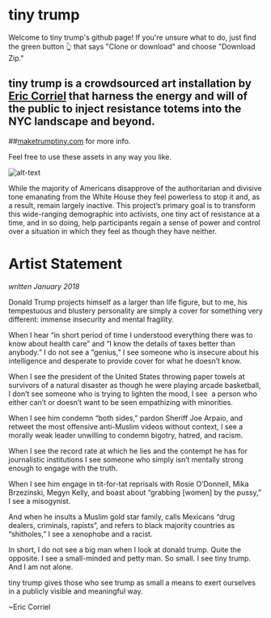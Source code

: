 # tiny trump
Welcome to tiny trump's github page! If you're unsure what to do, just find the green button 👆 that says "Clone or download" and choose "Download Zip."

## tiny trump is a crowdsourced art installation by [Eric Corriel](http://www.ericcorriel.com) that harness the energy and will of the public to inject resistance totems into the NYC landscape and beyond. 

##[maketrumptiny.com](https://maketrumptiny.com) for more info.

Feel free to use these assets in any way you like.

![alt-text](https://maketrumptiny.com/assets/images/buymake/tiny-trump-line-up.jpg "12 tiny trumps lined up in a row")


While the majority of Americans disapprove of the authoritarian and divisive tone emanating from the White House they feel powerless to stop it and, as a result, remain largely inactive. This project’s primary goal is to transform this wide-ranging demographic into activists, one tiny act of resistance at a time, and in so doing, help participants regain a sense of power and control over a situation in which they feel as though they have neither.

# Artist Statement
*written January 2018*

Donald Trump projects himself as a larger than life figure, but to me, his tempestuous and blustery personality are simply a cover for something very different: immense insecurity and mental fragility.

When I hear “in short period of time I understood everything there was to know about health care” and “I know the details of taxes better than anybody.” I do not see a “genius,” I see someone who is insecure about his intelligence and desperate to provide cover for what he doesn’t know.

When I see the president of the United States throwing paper towels at survivors of a natural disaster as  though he were playing arcade basketball, I don’t see someone who is trying to lighten the mood, I see  a person who either can’t or doesn’t want to be seen empathizing with minorities.

When I see him condemn “both sides,” pardon Sheriff Joe Arpaio, and retweet the most offensive anti-Muslim videos without context, I see a morally weak leader unwilling to condemn bigotry, hatred, and racism.

When I see the record rate at which he lies and the contempt he has for journalistic institutions I see someone who simply isn’t mentally strong enough to engage with the truth.

When I see him engage in tit-for-tat reprisals with Rosie O’Donnell, Mika Brzezinski, Megyn Kelly, and boast about “grabbing [women] by the pussy,” I see a misogynist.

And when he insults a Muslim gold star family, calls Mexicans “drug dealers, criminals, rapists”, and refers to black majority countries as “shitholes,” I see a xenophobe and a racist.

In short, I do not see a big man when I look at donald trump. Quite the opposite. I see a small-minded and petty man. So small. I see tiny trump. And I am not alone.

tiny trump gives those who see trump as small a means to exert ourselves in a publicly visible and meaningful way.

~Eric Corriel

